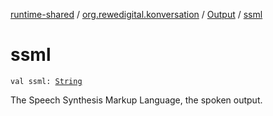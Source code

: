 [runtime-shared](../../index.md) / [org.rewedigital.konversation](../index.md) / [Output](index.md) / [ssml](./ssml.md)

# ssml

`val ssml: `[`String`](https://kotlinlang.org/api/latest/jvm/stdlib/kotlin/-string/index.html)

The Speech Synthesis Markup Language, the spoken output.

